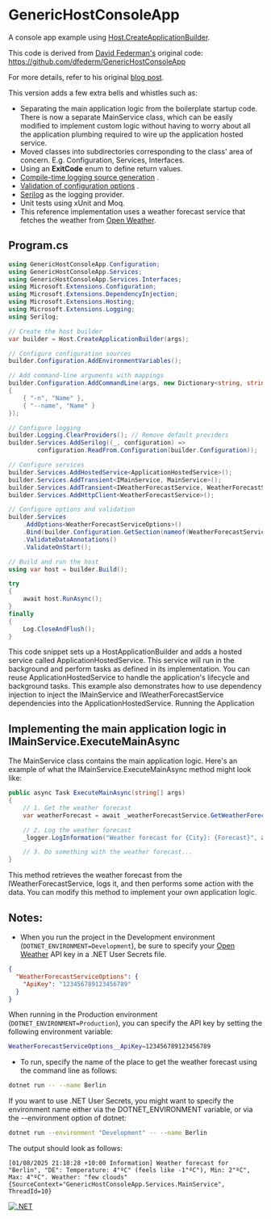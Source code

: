 # GenericHostConsoleApp

A console app example
using [Host.CreateApplicationBuilder](https://learn.microsoft.com/en-us/dotnet/api/microsoft.extensions.hosting.host.createapplicationbuilder?view=net-9.0-pp).

This code is derived from [David Federman's](https://github.com/dfederm) original
code: https://github.com/dfederm/GenericHostConsoleApp

For more details, refer to his original [blog post](https://dfederm.com/building-a-console-app-with-.net-generic-host/).

This version adds a few extra bells and whistles such as:

* Separating the main application logic from the boilerplate startup code. There is now a separate MainService class,
  which can be easily modified to implement custom logic without having to worry about all the application plumbing
  required to wire up the application hosted service.
* Moved classes into subdirectories corresponding to the class' area of concern. E.g. Configuration, Services,
  Interfaces.
* Using an **ExitCode** enum to define return values.
* [Compile-time logging source generation](https://docs.microsoft.com/en-us/dotnet/core/extensions/logger-message-generator)
  .
* [Validation of configuration options](https://docs.microsoft.com/en-us/dotnet/core/extensions/options#options-validation)
  .
* [Serilog](https://serilog.net) as the logging provider.
* Unit tests using xUnit and Moq.
* This reference implementation uses a weather forecast service that fetches the weather from [Open Weather](https://openweathermap.org).

## Program.cs

```C#
using GenericHostConsoleApp.Configuration;
using GenericHostConsoleApp.Services;
using GenericHostConsoleApp.Services.Interfaces;
using Microsoft.Extensions.Configuration;
using Microsoft.Extensions.DependencyInjection;
using Microsoft.Extensions.Hosting;
using Microsoft.Extensions.Logging;
using Serilog;

// Create the host builder
var builder = Host.CreateApplicationBuilder(args);

// Configure configuration sources
builder.Configuration.AddEnvironmentVariables();

// Add command-line arguments with mappings
builder.Configuration.AddCommandLine(args, new Dictionary<string, string>
{
    { "-n", "Name" },
    { "--name", "Name" }
});

// Configure logging
builder.Logging.ClearProviders(); // Remove default providers
builder.Services.AddSerilog((_, configuration) => 
        configuration.ReadFrom.Configuration(builder.Configuration));

// Configure services
builder.Services.AddHostedService<ApplicationHostedService>();
builder.Services.AddTransient<IMainService, MainService>();
builder.Services.AddTransient<IWeatherForecastService, WeatherForecastService>();
builder.Services.AddHttpClient<WeatherForecastService>();

// Configure options and validation
builder.Services
    .AddOptions<WeatherForecastServiceOptions>()
    .Bind(builder.Configuration.GetSection(nameof(WeatherForecastServiceOptions)))
    .ValidateDataAnnotations()
    .ValidateOnStart();

// Build and run the host
using var host = builder.Build();

try
{
    await host.RunAsync();
}
finally
{
    Log.CloseAndFlush();
}
```

This code snippet sets up a HostApplicationBuilder and adds a hosted service called ApplicationHostedService. This service will run in the background and perform tasks as defined in its implementation. You can reuse ApplicationHostedService to handle the application's lifecycle and background tasks.
This example also demonstrates how to use dependency injection to inject the IMainService and IWeatherForecastService dependencies into the ApplicationHostedService.
Running the Application

## Implementing the main application logic in IMainService.ExecuteMainAsync

The MainService class contains the main application logic. Here's an example of what the IMainService.ExecuteMainAsync method might look like:

```C#
public async Task ExecuteMainAsync(string[] args)
{
    // 1. Get the weather forecast
    var weatherForecast = await _weatherForecastService.GetWeatherForecastAsync(args);

    // 2. Log the weather forecast
    _logger.LogInformation("Weather forecast for {City}: {Forecast}", args[0], weatherForecast);

    // 3. Do something with the weather forecast...
}
```

This method retrieves the weather forecast from the IWeatherForecastService, logs it, and then performs some action with the data. You can modify this method to implement your own application logic.

## Notes:
* When you run the project in the Development environment (`DOTNET_ENVIRONMENT=Development`), be sure to specify your [Open Weather](https://openweathermap.org) API key in a .NET User Secrets file.

```json
{
  "WeatherForecastServiceOptions": {
    "ApiKey": "123456789123456789"
  }
}
```

When running in the Production environment (`DOTNET_ENVIRONMENT=Production`), you can specify the API key by setting the following environment variable:

```bash
WeatherForecastServiceOptions__ApiKey=123456789123456789
```

* To run, specify the name of the place to get the weather forecast using the command line as follows:

```bash
dotnet run -- --name Berlin
```

If you want to use .NET User Secrets, you might want to specify the environment name either via the DOTNET_ENVIRONMENT variable, or via the --environment option of dotnet:

```bash
dotnet run --environment "Development" -- --name Berlin
```

The output should look as follows:
```
[01/08/2025 21:18:28 +10:00 Information] Weather forecast for "Berlin", "DE": Temperature: 4"ºC" (feels like -1"ºC"), Min: 2"ºC", Max: 4"ºC". Weather: "few clouds" {SourceContext="GenericHostConsoleApp.Services.MainService", ThreadId=10}
```

[![.NET](https://github.com/egarcia74/GenericHostConsoleApp/actions/workflows/dotnet.yml/badge.svg)](https://github.com/egarcia74/GenericHostConsoleApp/actions/workflows/dotnet.yml)
